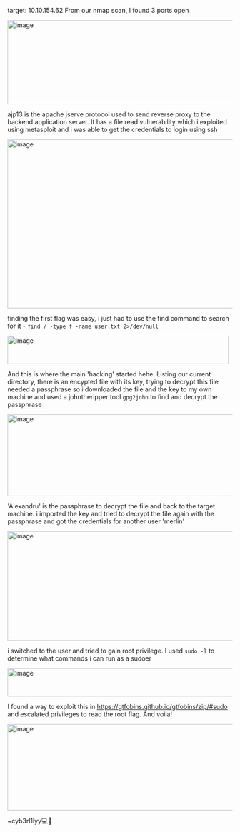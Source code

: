 target: 10.10.154.62
From our nmap scan, I found 3 ports open

<img width="605" height="188" alt="image" src="https://github.com/user-attachments/assets/c72520ea-9315-45fa-af0a-018976f65774" />

ajp13 is the apache jserve protocol used to send reverse proxy to the backend application server. It has a file read vulnerability which i exploited using metasploit and i was able to get the credentials to login using ssh

<img width="605" height="378" alt="image" src="https://github.com/user-attachments/assets/a65ff042-f223-4515-90e5-e44322387be9" />

finding the first flag was easy, i just had to use the find command to search for it - ```find / -type f -name user.txt 2>/dev/null```

<img width="495" height="63" alt="image" src="https://github.com/user-attachments/assets/626df96e-65ca-41f4-8fb2-a91e7c1116ef" />

And this is where the main 'hacking' started hehe.
Listing our current directory, there is an encypted file with its key, trying to decrypt this file needed a passphrase so i downloaded the file and the key to my own machine and used a johntheripper tool ```gpg2john``` to find and decrypt the passphrase

<img width="606" height="183" alt="image" src="https://github.com/user-attachments/assets/33c0cd87-1235-4025-9238-f48d91194381" />

'Alexandru' is the passphrase to decrypt the file and back to the target machine. i imported the key and tried to decrypt the file again with the passphrase and got the credentials for another user 'merlin'

<img width="602" height="245" alt="image" src="https://github.com/user-attachments/assets/259b3d9f-33a8-4167-8492-9fbe36b156e5" />

i switched to the user and tried to gain root privilege. I used ```sudo -l``` to determine what commands i can run as a sudoer

<img width="604" height="63" alt="image" src="https://github.com/user-attachments/assets/1de63858-51a6-414a-8632-4a8d040580a0" />

I found a way to exploit this in https://gtfobins.github.io/gtfobins/zip/#sudo and escalated privileges to read the root flag. And voila!

<img width="586" height="193" alt="image" src="https://github.com/user-attachments/assets/aed61e6e-8b33-484f-a1f2-a99823405f3a" />


~cyb3rl1lyy💻🌺
